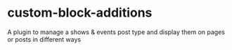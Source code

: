 # custom-block-additions
A plugin to manage a shows & events post type and display them on pages or posts in different ways
